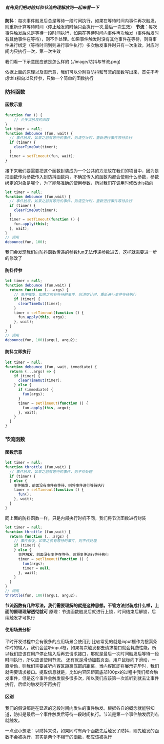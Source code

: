 <!--
 * @Author: qianqian.zhao
 * @Date: 2020-03-29 15:51:09
 * @LastEditors: qianqian.zhao
 * @LastEditTime: 2020-03-31 20:03:03
 * @Description: 防抖和节流
 -->


##### 首先我们把对防抖和节流的理解放到一起来看一下

**防抖**：每次事件触发后总是等待一段时间执行，如果在等待时间内事件再次触发，则重新计算等待时间（停止触发的时候只会执行一次,最后一次生效）
**节流**：每次事件触发后总是等待一段时间执行，如果在等待时间内事件再次触发（事件触发时有其他事件在等待），则不作处理。如果事件触发时没有其他事件在等待，则将事件进行绑定（等待时间到则进行事件执行）多次触发事件时只有一次生效，对应时间内只执行一次，第一次生效

我们看一下示意图应该是怎么样的
(./image/防抖与节流.png)

依据上面的原理以及图示意，我们可以分别将防抖和节流的函数写出来，首先不考虑this指向以及传参，只做一个简单的函数执行
### 防抖函数
#### 函数示意
  ```javascript
  function fun () {
      // 会多次触发的函数
  }
  let timer = null;
  function debounce (fun, wait) {
    // 事件触发，如果之前有等待的事件，则清空计时，重新进行事件等待执行
    if (timer) {
      clearTimeOut(timer);
    }
    timer = setTimeout(fun, wait);
  }
  ```

接下来我们要需要把这个函数封装成为一个公共的方法放在我们的项目中，因为是把函数作为参数传入到防抖函数内，不确定传入的函数内都会使用什么参数，参数绑定的对象是哪个，为了能够准确的使用参数，所以我们在调用时修改this指向
  ```javascript
  let timer = null;
  function debounce (fun,wait) {
    // 事件触发，如果之前有等待的事件，则清空计时，重新进行事件等待执行
    if (timer) {
      clearTimeOut(timer);
    }
    timer = setTimeout(function () {
      fun.apply(this);
    }, wait);
  }
  // 调用
  debounce(fun, 100);
  ```
我们会发现我们向防抖函数传递的参数fun无法传递参数进去，这样就需要进一步的修改了
  #### 防抖传参
  ```javascript
  let timer = null;
  function debounce (fun,wait) {
    return function (...args) {
      // 事件触发，如果之前有等待的事件，则清空计时，重新进行事件等待执行
      if (timer) {
        clearTimeOut(timer);
      }
      timer = setTimeout(function () {
        fun.apply(this, argu);
      }, wait);
    }
  }
  // 调用
  debounce(fun, 100)(argu1, argu2);
  ```

  #### 防抖立即执行
  ```javascript
  let timer = null;
  function debounce (fun, wait, immediate) {
    return (...args) => {
      if (timer) {
        clearTimeOut(timer);
      } else {
        if (immediate) {
          fun(args);
        }
        timer = setTimeout(function () {
          fun.apply(this, argu);
        }, wait);
      }
    }
  }
  ```

### 节流函数

  #### 函数示意

  ```javascript
  let timer = null;
  function throttle (fun,wait) {
    // 事件触发，如果之前有等待的事件，则不作处理
    if (timer) {
    } else {
      事件触发，前面没有事件在等待，则将事件进行等待执行
      timer = setTimeout(function () {
        fun();
      }, wait);
    }
  }
  ```
  同上面的防抖函数一样，只是内部执行时机不同，我们将节流函数进行封装
  ```javascript
  let timer = null;
  function throttle (fun,wait) {
    return function (...args) {
      // 事件触发，如果之前有等待的事件，则不作处理
      if (timer) {
      } else {
        事件触发，前面没有事件在等待，则将事件进行等待执行
        timer = setTimeout(function () {
          fun(args);
          timer = null;
        }, wait);
      }
    }
  }
  // 调用
  throttle(fun, 100)(argu1, argu2);
  ```

  **节流函数有几种写法，我们需要理解的就是这种思想。不管方法封装成什么样，上面的原理理解透彻就可**
  原理：节流函数触发后就进行上锁，时间结束后解锁，后续触发才可执行

#### 使用场景分析
平时开发过程中会有很多的应用场景会使用到
比较常见的就是input框作为搜索条件时的输入，我们会监听input框，如果每次触发都去请求接口就会耗费性能，所以我们应该在用户停止输入后再去请求接口，那就是最后一次时间触发后等待一段时间执行，所以应该使用节流。
还有就是滑动加载页面，用户鼠标向下滑动，一直滑动，则我们需要监听内容区距离底部的距离，当内容区即将展示完毕时，我们就需要请求接口。提取信息就是，比如内容区距离底部100px的过程中我们都会触发事件，但是这个事件会触发很多很多次，所以我们应该第一次监听到就去让事件执行，后续的触发则不再执行

#### 区别
我们的假设都是在延迟的这段时间内发生的事件触发。根据各自的概念就能够知道，防抖是最后一个事件触发后等待一段时间执行。节流是第一个事件触发后到点就触发。

一点点小想法：以防抖来说，如果同时有两个函数先后触发了防抖，则先触发的函数不会被执行，其实是两个不相干的函数，都应该被执行